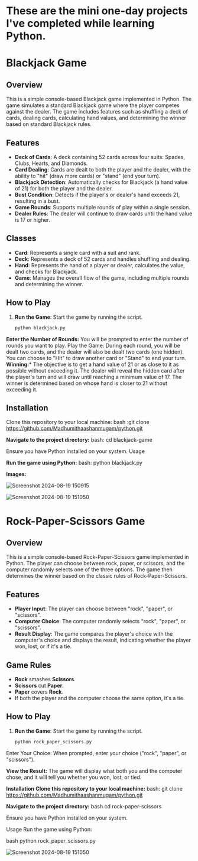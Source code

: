 # These are the mini one-day projects I've completed while learning Python.


# Blackjack Game

## Overview
This is a simple console-based Blackjack game implemented in Python. The game simulates a standard Blackjack game where the player competes against the dealer. The game includes features such as shuffling a deck of cards, dealing cards, calculating hand values, and determining the winner based on standard Blackjack rules.

## Features
- **Deck of Cards**: A deck containing 52 cards across four suits: Spades, Clubs, Hearts, and Diamonds.
- **Card Dealing**: Cards are dealt to both the player and the dealer, with the ability to "hit" (draw more cards) or "stand" (end your turn).
- **Blackjack Detection**: Automatically checks for Blackjack (a hand value of 21) for both the player and the dealer.
- **Bust Condition**: Detects if the player's or dealer's hand exceeds 21, resulting in a bust.
- **Game Rounds**: Supports multiple rounds of play within a single session.
- **Dealer Rules**: The dealer will continue to draw cards until the hand value is 17 or higher.

## Classes
- **Card**: Represents a single card with a suit and rank.
- **Deck**: Represents a deck of 52 cards and handles shuffling and dealing.
- **Hand**: Represents the hand of a player or dealer, calculates the value, and checks for Blackjack.
- **Game**: Manages the overall flow of the game, including multiple rounds and determining the winner.

## How to Play
1. **Run the Game**: Start the game by running the script.
   ```bash
   python blackjack.py

**Enter the Number of Rounds:** You will be prompted to enter the number of rounds you want to play.
Play the Game: During each round, you will be dealt two cards, and the dealer will also be dealt two cards (one hidden). You can choose to "Hit" to draw another card or "Stand" to end your turn.
**Winning:*** The objective is to get a hand value of 21 or as close to it as possible without exceeding it. The dealer will reveal the hidden card after the player's turn and will draw until reaching a minimum value of 17. The winner is determined based on whose hand is closer to 21 without exceeding it.
## Installation
Clone this repository to your local machine:
bash :git clone https://github.com/Madhumithaashanmugam/python.git

**Navigate to the project directory:**
bash: cd blackjack-game

Ensure you have Python installed on your system.
Usage

**Run the game using Python:**
bash: python blackjack.py

**Images:**

![Screenshot 2024-08-19 150915](https://github.com/user-attachments/assets/bdd16b01-c00e-47f9-89ff-be4f5392740f)

![Screenshot 2024-08-19 151050](https://github.com/user-attachments/assets/1544f362-23b4-42c1-999e-9fda84294385)


# Rock-Paper-Scissors Game

## Overview
This is a simple console-based Rock-Paper-Scissors game implemented in Python. The player can choose between rock, paper, or scissors, and the computer randomly selects one of the three options. The game then determines the winner based on the classic rules of Rock-Paper-Scissors.

## Features
- **Player Input**: The player can choose between "rock", "paper", or "scissors".
- **Computer Choice**: The computer randomly selects "rock", "paper", or "scissors".
- **Result Display**: The game compares the player's choice with the computer's choice and displays the result, indicating whether the player won, lost, or if it's a tie.

## Game Rules
- **Rock** smashes **Scissors**.
- **Scissors** cut **Paper**.
- **Paper** covers **Rock**.
- If both the player and the computer choose the same option, it's a tie.

## How to Play
1. **Run the Game**: Start the game by running the script.
   ```bash
   python rock_paper_scissors.py
Enter Your Choice: When prompted, enter your choice ("rock", "paper", or "scissors").

**View the Result:** The game will display what both you and the computer chose, and it will tell you whether you won, lost, or tied.

**Installation**
**Clone this repository to your local machine:**
bash: git clone https://github.com/Madhumithaashanmugam/python.git

**Navigate to the project directory:**
bash 
cd rock-paper-scissors

Ensure you have Python installed on your system.

Usage
Run the game using Python:

bash
python rock_paper_scissors.py

![Screenshot 2024-08-19 151050](https://github.com/user-attachments/assets/997e364b-926f-4706-b1cf-17151a4bdb1f)


